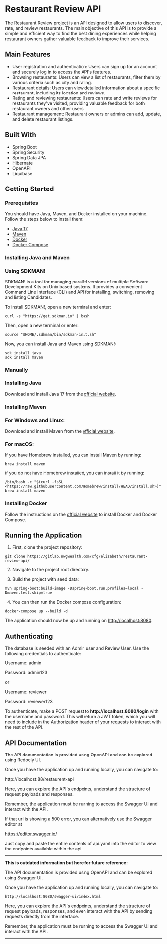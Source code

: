 # Restaurant Review API

The Restaurant Review project is an API designed to allow users to discover, rate, and review restaurants. The main objective of this API is to provide a simple and efficient way to find the best dining experiences while helping restaurant owners gather valuable feedback to improve their services.

## Main Features

- User registration and authentication: Users can sign up for an account and securely log in to access the API's features.
- Browsing restaurants: Users can view a list of restaurants, filter them by various criteria such as city and rating.
- Restaurant details: Users can view detailed information about a specific restaurant, including its location and reviews.
- Rating and reviewing restaurants: Users can rate and write reviews for restaurants they've visited, providing valuable feedback for both restaurant owners and other users.
- Restaurant management: Restaurant owners or admins can add, update, and delete restaurant listings.

## Built With

- Spring Boot
- Spring Security
- Spring Data JPA
- Hibernate
- OpenAPI
- Liquibase

## Getting Started

### Prerequisites

You should have Java, Maven, and Docker installed on your machine. Follow the steps below to install them:

- [Java 17](https://www.oracle.com/java/technologies/downloads/)
- [Maven](https://maven.apache.org/download.cgi)
- [Docker](https://www.docker.com/products/docker-desktop)
- [Docker Compose](https://docs.docker.com/compose/install/)

### **Installing Java and Maven**

### Using SDKMAN!

SDKMAN! is a tool for managing parallel versions of multiple Software Development Kits on Unix based systems. It provides a convenient Command Line Interface (CLI) and API for installing, switching, removing and listing Candidates.

To install SDKMAN!, open a new terminal and enter:

```
curl -s "https://get.sdkman.io" | bash
```

Then, open a new terminal or enter:

```
source "$HOME/.sdkman/bin/sdkman-init.sh"
```

Now, you can install Java and Maven using SDKMAN!:

```
sdk install java
sdk install maven
```

### **Manually**
### Installing Java

Download and install Java 17 from the [official website](https://www.oracle.com/java/technologies/downloads/).

### Installing Maven

### For Windows and Linux:

Download and install Maven from the [official website](https://maven.apache.org/download.cgi).

### For macOS:

If you have Homebrew installed, you can install Maven by running:

```
brew install maven

```

If you do not have Homebrew installed, you can install it by running:

```
/bin/bash -c "$(curl -fsSL <https://raw.githubusercontent.com/Homebrew/install/HEAD/install.sh>)"
brew install maven

```

### Installing Docker

Follow the instructions on the [official website](https://docs.docker.com/get-docker/) to install Docker and Docker Compose.

## Running the Application

1. First, clone the project repository:

```
git clone https://gitlab.nwgwealth.com/cfg/elizabeth/restaurant-review-api/
```

2. Navigate to the project root directory.

3. Build the project with seed data:

```
mvn spring-boot:build-image -Dspring-boot.run.profiles=local -Dmaven.test.skip=true 
```

4. You can then run the Docker compose configuration:

```
docker-compose up --build -d
```

The application should now be up and running on [http://localhost:8080](http://localhost:8080/).

## Authenticating

The database is seeded with an Admin user and Review User. Use the following credentials to authenticate:

Username: admin

Password: admin123

or 

Username: reviewer

Password: reviewer123

To authenticate, make a POST request to **http://localhost:8080/login** with the username and password. This will return a JWT token, which you will need to include in the Authorization header of your requests to interact with the rest of the API.

## API Documentation

The API documentation is provided using OpenAPI and can be explored using Redocly UI.

Once you have the application up and running locally, you can navigate to:

http://localhost:88/restaurent-api

Here, you can explore the API's endpoints, understand the structure of request payloads and responses.

Remember, the application must be running to access the Swagger UI and interact with the API.

If that url is showing a 500 error, you can alternatively use the Swagger editor at

https://editor.swagger.io/

Just copy and paste the entire contents of api.yaml into the editor to view the endpoints available within the api.


---
**This is outdated information but here for future reference:**

The API documentation is provided using OpenAPI and can be explored using Swagger UI.

Once you have the application up and running locally, you can navigate to:

`http://localhost:8080/swagger-ui/index.html`

Here, you can explore the API's endpoints, understand the structure of request payloads, responses, and even interact with the API by sending requests directly from the interface.

Remember, the application must be running to access the Swagger UI and interact with the API.

---
